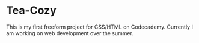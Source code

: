 # Tea-Cozy
This is my first freeform project for CSS/HTML on Codecademy. Currently I am working on web development over the summer.
